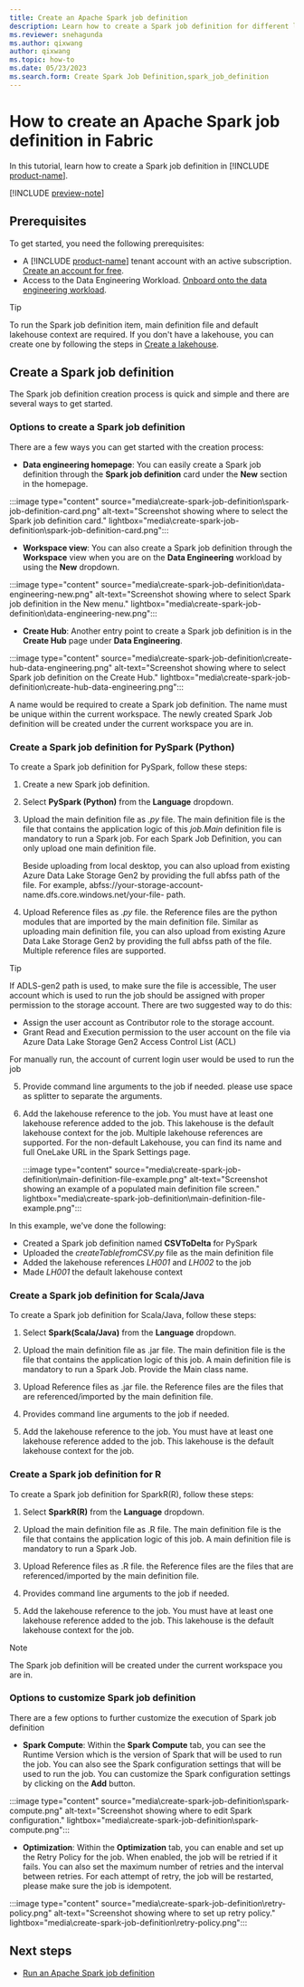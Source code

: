 ```yaml
---
title: Create an Apache Spark job definition
description: Learn how to create a Spark job definition for different languages from the Data Engineering homepage, the Workspace view, or the Create hub.
ms.reviewer: snehagunda
ms.author: qixwang
author: qixwang
ms.topic: how-to
ms.date: 05/23/2023
ms.search.form: Create Spark Job Definition,spark_job_definition
---
```


# How to create an Apache Spark job definition in Fabric

In this tutorial, learn how to create a Spark job definition in [!INCLUDE [product-name](../includes/product-name.md)].

[!INCLUDE [preview-note](../includes/preview-note.md)]

## Prerequisites

To get started, you need the following prerequisites:

- A [!INCLUDE [product-name](../includes/product-name.md)] tenant account with an active subscription. [Create an account for free](../placeholder.md).
- Access to the Data Engineering Workload. [Onboard onto the data engineering workload](../placeholder.md).

> [!TIP]
> To run the Spark job definition item, main definition file and default lakehouse context are required. If you don't have a lakehouse, you can create one by following the steps in [Create a lakehouse](../data-engineering/create-lakehouse.md).


## Create a Spark job definition

The Spark job definition creation process is quick and simple and there are several ways to get started.

### Options to create a Spark job definition

There are a few ways you can get started with the creation process:

- **Data engineering homepage**: You can easily create a Spark job definition through the **Spark job definition** card under the **New** section in the homepage.

:::image type="content" source="media\create-spark-job-definition\spark-job-definition-card.png" alt-text="Screenshot showing where to select the Spark job definition card." lightbox="media\create-spark-job-definition\spark-job-definition-card.png":::

- **Workspace view**: You can also create a Spark job definition through the **Workspace** view when you are on the **Data Engineering** workload by using the **New** dropdown.

:::image type="content" source="media\create-spark-job-definition\data-engineering-new.png" alt-text="Screenshot showing where to select Spark job definition in the New menu." lightbox="media\create-spark-job-definition\data-engineering-new.png":::

- **Create Hub**: Another entry point to create a Spark job definition is in the **Create Hub** page under **Data Engineering**.

:::image type="content" source="media\create-spark-job-definition\create-hub-data-engineering.png" alt-text="Screenshot showing where to select Spark job definition on the Create Hub." lightbox="media\create-spark-job-definition\create-hub-data-engineering.png":::

A name would be required to create a Spark job definition. The name must be unique within the current workspace. The newly created Spark Job definition will be created under the current workspace you are in.


### Create a Spark job definition for PySpark (Python)

To create a Spark job definition for PySpark, follow these steps:

1. Create a new Spark job definition.

2. Select **PySpark (Python)** from the **Language** dropdown.

3. Upload the main definition file as *.py* file. The main definition file is the file that contains the application logic of this *job.Main* definition file is mandatory to run a Spark job. For each Spark Job Definition, you can only upload one main definition file.
   
   Beside uploading from local desktop, you can also upload from existing Azure Data Lake Storage Gen2 by providing the full abfss path of the file. For example, abfss://your-storage-account-name.dfs.core.windows.net/your-file- path. 

4. Upload Reference files as *.py* file. the Reference files are the python modules that are imported by the main definition file. Similar as uploading main definition file, you can also upload from existing Azure Data Lake Storage Gen2 by providing the full abfss path of the file. Multiple reference files are supported.

> [!TIP]
> If ADLS-gen2 path is used, to make sure the file is accessible, The user account which is used to run the job should be assigned with proper permission to the storage account. There are two suggested way to do this:
>   - Assign the user account as Contributor role to the storage account.
>   - Grant Read and Execution permission to the user account on the file via Azure Data Lake Storage Gen2 Access Control List (ACL)
>  
> For manually run, the account of current login user would be used to run the job

5. Provide command line arguments to the job if needed. please use space as splitter to separate the arguments.

6. Add the lakehouse reference to the job. You must have at least one lakehouse reference added to the job. This lakehouse is the default lakehouse context for the job.
   Multiple lakehouse references are supported. For the non-default Lakehouse, you can find its name and full OneLake URL in the Spark Settings page.

   :::image type="content" source="media\create-spark-job-definition\main-definition-file-example.png" alt-text="Screenshot showing an example of a populated main definition file screen." lightbox="media\create-spark-job-definition\main-definition-file-example.png":::

In this example, we've done the following:

- Created a Spark job definition named **CSVToDelta** for PySpark
- Uploaded the *createTablefromCSV.py* file as the main definition file
- Added the lakehouse references *LH001* and *LH002* to the job
- Made *LH001* the default lakehouse context

### Create a Spark job definition for Scala/Java

To create a Spark job definition for Scala/Java, follow these steps:

1. Select **Spark(Scala/Java)** from the **Language** dropdown.

1. Upload the main definition file as .jar file. The main definition file is the file that contains the application logic of this job. A main definition file is mandatory to run a Spark Job. Provide the Main class name.

1. Upload Reference files as .jar file. the Reference files are the files that are referenced/imported by the main definition file.

1. Provides command line arguments to the job if needed.

1. Add the lakehouse reference to the job. You must have at least one lakehouse reference added to the job. This lakehouse is the default lakehouse context for the job.

### Create a Spark job definition for R

To create a Spark job definition for SparkR(R), follow these steps:

1. Select **SparkR(R)** from the **Language** dropdown.

2. Upload the main definition file as .R file. The main definition file is the file that contains the application logic of this job. A main definition file is mandatory to run a Spark Job. 

3. Upload Reference files as .R file. the Reference files are the files that are referenced/imported by the main definition file.

4. Provides command line arguments to the job if needed.

5. Add the lakehouse reference to the job. You must have at least one lakehouse reference added to the job. This lakehouse is the default lakehouse context for the job.

> [!NOTE]
> The Spark job definition will be created under the current workspace you are in.

### Options to customize Spark job definition

There are a few options to further customize the execution of Spark job definition

- **Spark Compute**: Within the **Spark Compute** tab, you can see the Runtime Version which is the version of Spark that will be used to run the job. You can also see the Spark configuration settings that will be used to run the job. You can customize the Spark configuration settings by clicking on the **Add** button.

 :::image type="content" source="media\create-spark-job-definition\spark-compute.png" alt-text="Screenshot showing where to edit Spark configuration." lightbox="media\create-spark-job-definition\spark-compute.png":::

- **Optimization**: Within the **Optimization** tab, you can enable and set up the Retry Policy for the job. When enabled, the job will be retried if it fails. You can also set the maximum number of retries and the interval between retries. For each attempt of retry, the job will be restarted, please make sure the job is idempotent.

 :::image type="content" source="media\create-spark-job-definition\retry-policy.png" alt-text="Screenshot showing where to set up retry policy." lightbox="media\create-spark-job-definition\retry-policy.png":::

## Next steps

- [Run an Apache Spark job definition](run-spark-job-definition.md)

